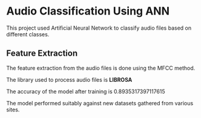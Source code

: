 # Audio Classification Using ANN

This project used Artificial Neural Network to classify audio files based on different classes.

## Feature Extraction

The feature extraction from the audio files is done using the MFCC method.

The library used to process audio files is **LIBROSA**

The accuracy of the model after training is 0.8935317397117615

The model performed suitably against new datasets gathered from various sites.
